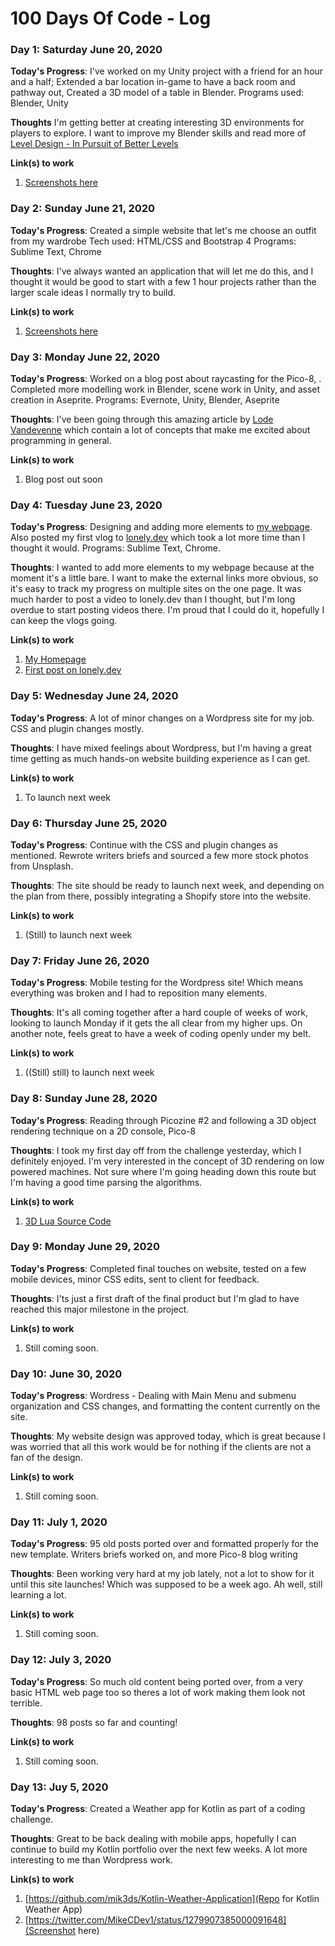 # 100 Days Of Code - Log

### Day 1: Saturday June 20, 2020

**Today's Progress**: I've worked on my Unity project with a friend for an hour and a half; Extended a bar location in-game to have a back room and pathway out, Created a 3D model of a table in Blender.
Programs used: Blender, Unity

**Thoughts** I'm getting better at creating interesting 3D environments for players to explore. I want to improve my Blender skills and read more of [Level Design - In Pursuit of Better Levels](https://docs.google.com/document/d/1fAlf2MwEFTwePwzbP3try1H0aYa9kpVBHPBkyIq-caY/)

**Link(s) to work**
1. [Screenshots here](https://twitter.com/MikeCDev1/status/1274300701460447232)

### Day 2: Sunday June 21, 2020

**Today's Progress**: Created a simple website that let's me choose an outfit from my wardrobe
Tech used: HTML/CSS and Bootstrap 4
Programs: Sublime Text, Chrome

**Thoughts**: I've always wanted an application that will let me do this, and I thought it would be good to start with a few 1 hour projects rather than the larger scale ideas I normally try to build.

**Link(s) to work**
1. [Screenshots here](https://twitter.com/MikeCDev1/status/1274498171293454337)

### Day 3: Monday June 22, 2020

**Today's Progress**: Worked on a blog post about raycasting for the Pico-8, . Completed more modelling work in Blender, scene work in Unity, and asset creation in Aseprite.
Programs: Evernote, Unity, Blender, Aseprite

**Thoughts**: I've been going through this amazing article by [Lode Vandevenne](https://lodev.org/cgtutor/raycasting.html) which contain a lot of concepts that make me excited about programming in general.

**Link(s) to work**
1. Blog post out soon

### Day 4: Tuesday June 23, 2020

**Today's Progress**: Designing and adding more elements to [my webpage](https://www.mikeclark.xyz/). Also posted my first vlog to [lonely.dev](https://lonely.dev/) which took a lot more time than I thought it would.
Programs: Sublime Text, Chrome.

**Thoughts**: I wanted to add more elements to my webpage because at the moment it's a little bare. I want to make the external links more obvious, so it's easy to track my progress on multiple sites on the one page.
It was much harder to post a video to lonely.dev than I thought, but I'm long overdue to start posting videos there. I'm proud that I could do it, hopefully I can keep the vlogs going.

**Link(s) to work**
1. [My Homepage](https://www.mikeclark.xyz/)
2. [First post on lonely.dev](https://lonely.dev/video/introductions-3c99e5ce)


### Day 5: Wednesday June 24, 2020

**Today's Progress**: A lot of minor changes on a Wordpress site for my job. CSS and plugin changes mostly.

**Thoughts**: I have mixed feelings about Wordpress, but I'm having a great time getting as much hands-on website building experience as I can get.

**Link(s) to work**
1. To launch next week

### Day 6: Thursday June 25, 2020

**Today's Progress**: Continue with the CSS and plugin changes as mentioned. Rewrote writers briefs and sourced a few more stock photos from Unsplash.

**Thoughts**: The site should be ready to launch next week, and depending on the plan from there, possibly integrating a Shopify store into the website.

**Link(s) to work**
1. (Still) to launch next week

### Day 7: Friday June 26, 2020

**Today's Progress**: Mobile testing for the Wordpress site! Which means everything was broken and I had to reposition many elements.

**Thoughts**: It's all coming together after a hard couple of weeks of work, looking to launch Monday if it gets the all clear from my higher ups.
On another note, feels great to have a week of coding openly under my belt.

**Link(s) to work**
1. ((Still) still) to launch next week

### Day 8: Sunday June 28, 2020

**Today's Progress**: Reading through Picozine #2 and following a 3D object rendering technique on a 2D console, Pico-8

**Thoughts**: I took my first day off from the challenge yesterday, which I definitely enjoyed.
I'm very interested in the concept of 3D rendering on low powered machines. Not sure where I'm going heading down this route but I'm having a good time parsing the algorithms. 

**Link(s) to work**
1. [3D Lua Source Code](https://gist.github.com/Ivoah/477775d13e142b2c89ba)

### Day 9: Monday June 29, 2020

**Today's Progress**: Completed final touches on website, tested on a few mobile devices, minor CSS edits, sent to client for feedback.

**Thoughts**: I'ts just a first draft of the final product but I'm glad to have reached this major milestone in the project.

**Link(s) to work**
1. Still coming soon.

### Day 10: June 30, 2020

**Today's Progress**: Wordress - Dealing with Main Menu and submenu organization and CSS changes, and formatting the content currently on the site.

**Thoughts**: My website design was approved today, which is great because I was worried that all this work would be for nothing if the clients are not a fan of the design.

**Link(s) to work**
1. Still coming soon.

### Day 11: July 1, 2020

**Today's Progress**: 95 old posts ported over and formatted properly for the new template. Writers briefs worked on, and more Pico-8 blog writing

**Thoughts**: Been working very hard at my job lately, not a lot to show for it until this site launches! Which was supposed to be a week ago. Ah well, still learning a lot.

**Link(s) to work**
1. Still coming soon.

### Day 12: July 3, 2020

**Today's Progress**: So much old content being ported over, from a very basic HTML web page too so theres a lot of work making them look not terrible.

**Thoughts**: 98 posts so far and counting!

**Link(s) to work**
1. Still coming soon.

### Day 13: Juy 5, 2020

**Today's Progress**: Created a Weather app for Kotlin as part of a coding challenge.

**Thoughts**: Great to be back dealing with mobile apps, hopefully I can continue to build my Kotlin portfolio over the next few weeks. A lot more interesting to me than Wordpress work.

**Link(s) to work**
1. [https://github.com/mik3ds/Kotlin-Weather-Application](Repo for Kotlin Weather App)
2. [https://twitter.com/MikeCDev1/status/1279907385000091648](Screenshot here)
